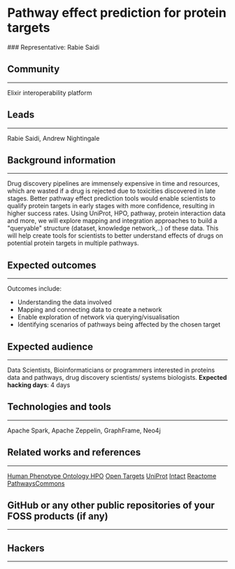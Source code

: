 # Pathway effect prediction for protein targets

### Representative: Rabie Saidi 

## Community
---
Elixir interoperability platform

## Leads
---
Rabie Saidi,
Andrew Nightingale 

## Background information
---
Drug discovery pipelines are immensely expensive in time and resources, which are wasted if a drug is rejected due to toxicities discovered in late stages. Better pathway effect prediction tools would enable scientists to qualify protein targets in early stages with more confidence, resulting in higher success rates. Using UniProt, HPO, pathway, protein interaction data and more, we will explore mapping and integration approaches to build a "queryable" structure (dataset, knowledge network,..)  of these data. This will help create tools for scientists to better understand effects of drugs on potential protein targets in multiple pathways.

## Expected outcomes
---

Outcomes include:
- Understanding the data involved
- Mapping and connecting data to create a network
- Enable exploration of network via querying/visualisation
- Identifying scenarios of pathways being affected by the chosen target

## Expected audience
---

Data Scientists, Bioinformaticians or programmers interested in proteins data and pathways, drug discovery scientists/ systems biologists.
**Expected hacking days**: 4 days

## Technologies and tools
---

Apache Spark, Apache Zeppelin, GraphFrame, Neo4j

## Related works and references
---

[Human Phenotype Ontology HPO](https://hpo.jax.org)
[Open Targets](https://www.opentargets.org/)
[UniProt](https://www.uniprot.org/)
[Intact](https://www.ebi.ac.uk/intact)
[Reactome](https://www.reactome.org/)
[PathwaysCommons](http://www.pathwaycommons.org)

## GitHub or any other public repositories of your FOSS products (if any)
---



## Hackers
---

